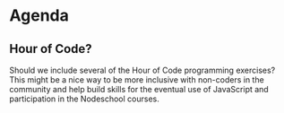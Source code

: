 Agenda
========

## Hour of Code?

Should we include several of the Hour of Code programming exercises? This might be a nice way to be more inclusive with non-coders
in the community and help build skills for the eventual use of JavaScript and participation in the Nodeschool courses.



